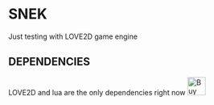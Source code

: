 # SNEK
Just testing with LOVE2D game engine
## DEPENDENCIES
LOVE2D and lua are the only dependencies right now
<a href='https://ko-fi.com/H2H3SSMM7' target='_blank'><img height='36' style='border:0px;height:36px;' src='https://storage.ko-fi.com/cdn/kofi2.png?v=3' border='0' alt='Buy Me a Coffee at ko-fi.com' /></a>
